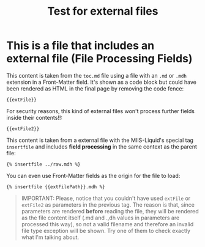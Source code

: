 ﻿---
title: Test for external files
data: a,b,c,d,e
extFile: ~/toc.md
extFile2: ../raw.mdh
extFilePath: ../raw
---
# This is a file that includes an external file (File Processing Fields)

This content is taken from the `toc.md` file using a file with an `.md` or `.mdh` extension in a Front-Matter field. It's shown as a code block but could have been rendered as HTML in the final page by removing the code fence:

```
{{extFile}}
```

For security reasons, this kind of external files won't process further fields inside their contents!!:

```
{{extFile2}}
```

This content is taken from a external file with the MIIS-Liquid's special tag `insertfile` and includes **field processing** in the same context as the parent file:

```
{% insertfile ../raw.mdh %}
```

You can even use Front-Matter fields as the origin for the file to load:

```
{% insertfile {{extFilePath}}.mdh %}
```

>IMPORTANT: Please, notice that you couldn't have used `extFile` or `extFile2` as parameters in the previous tag. The reason is that, since parameters are rendered **before** reading the file, they will be rendered as the file content itself (.md and .,dh values in parameters are processed this way), so not a valid filename and therefore an invalid file type exception will be shown. Try one of them to check exactly what I'm talking about.
